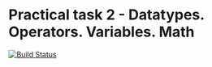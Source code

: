 # Practical task 2 - Datatypes. Operators. Variables. Math

[![Build Status](https://travis-ci.com/itmo-java-basics-2020/task-2-datatypes-and-operators-Kryukov-And.svg?branch=master)](https://travis-ci.com/itmo-java-basics-2020/task-2-datatypes-and-operators-Kryukov-And)

